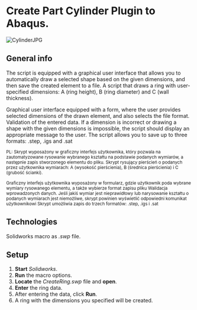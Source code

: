 # Create Part Cylinder Plugin to Abaqus.
![CylinderJPG](https://user-images.githubusercontent.com/73967948/236691743-35fc755b-ec15-478a-a44f-b4363a306a21.JPG)

## General info
The script is equipped with a graphical user interface that allows you to automatically draw a selected shape based on the given dimensions, and then save the created element to a file. A script that draws a ring with user-specified dimensions: A (ring height), B (ring diameter) and C (wall thickness).

Graphical user interface equipped with a form, where the user provides selected dimensions of the drawn element, and also selects the file format. Validation of the entered data. If a dimension is incorrect or drawing a shape with the given dimensions is impossible, the script should display an appropriate message to the user. The script allows you to save up to three formats: .step, .igs and .sat

<sub> PL: Skrypt wyposażony w graficzny interfejs użytkownika, który pozwala na zautomatyzowane rysowanie wybranego kształtu na podstawie podanych wymiarów, a następnie zapis stworzonego elementu do pliku. Skrypt rysujący pierścień o podanych przez użytkownika wymiarach: A (wysokość pierścienia), B (średnica pierścienia) i C (grubość ścianki). </sub>

<sub> Graficzny interfejs użytkownika wyposażony w formularz, gdzie użytkownik poda wybrane wymiary rysowanego elementu, a także wybierze format zapisu pliku
Walidacja wprowadzonych danych. Jeśli jakiś wymiar jest nieprawidłowy lub narysowanie kształtu o podanych wymiarach jest niemożliwe, skrypt powinien wyświetlić odpowiedni komunikat użytkownikowi
Skrypt umożliwia zapis do trzech formatów: .step, .igs i .sat </sub>

## Technologies
Solidworks macro as *.swp* file.

## Setup
1. **Start** *Solidworks*.
2. **Run** the macro options.
3. **Locate** the *CreateRing.swp* file and **open**.
4. **Enter** the ring data.
5. After entering the data, click **Run**.
6. A ring with the dimensions you specified will be created.
